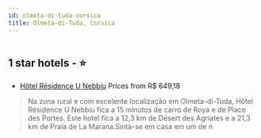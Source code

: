 ```yaml
---
id: olmeta-di-tuda-corsica
title: Olmeta-di-Tuda, Corsica
---
```


<center><img src="https://i.travelapi.com/hotels/14000000/13510000/13508300/13508259/1f6afe03_z.jpg" alt="" /></center>


##  1 star hotels - ⭐️

-    [Hôtel Résidence U Nebbiu](https://www.hurb.com/br/aud/https://www.hurb.com/br/hotels/olmeta-di-tuda/hotel-residence-u-nebbiu-HT-2EJR?cmp=18055) Prices from R$ 649,18
   > Na zona rural e com excelente localização em Olmeta-di-Tuda, Hôtel Résidence U Nebbiu fica a 15 minutos de carro de Roya e de Place des Portes.  Este hotel fica a 12,3 km de Désert des Agriates e a 21,3 km de Praia de La Marana.Sinta-se em casa em um de n
